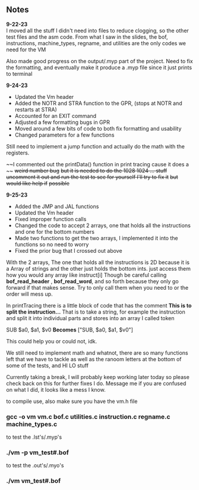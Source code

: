 ## Notes

**9-22-23**<br>
I moved all the stuff I didn't need into files to reduce clogging, so the other test files
and the asm code.  From what I saw in the slides, the bof, instructions, machine_types, regname,
and utilities are the only codes we need for the VM

Also made good progress on the output/.myp part of the project.  Need to fix the formatting,
and eventually make it produce a .myp file since it just prints to terminal

**9-24-23**<br>
- Updated the Vm header
- Added the NOTR and STRA function to the GPR, (stops at NOTR and restarts at STRA)
- Accounted for an EXIT command
- Adjusted a few formatting bugs in GPR
- Moved around a few bits of code to both fix formatting and usability
- Changed parameters for a few functions

Still need to implement a jump function and actually do the math with the registers.

~~I commented out the printData() function in print tracing cause it does a ~~
~~weird number bug~~
~~but it is needed to do the 1028 1024 ... stuff~~
~~uncomment it out and run the test to see for yourself I'll try to fix it~~
~~but would like help if~~
~~possible~~

**9-25-23**<br>
- Added the JMP and JAL functions
- Updated the Vm header
- Fixed improper function calls
- Changed the code to accept 2 arrays, one that holds all the instructions and one for
  the bottom numbers
- Made two functions to get the two arrays, I implemented it into the functions so no
  need to worry
- Fixed the prior bug that I crossed out above

With the 2 arrays, The one that holds all the instructions is 2D because it is a Array of strings and 
the other just holds the bottom ints.
just access them how you would any array like instruct[i]
Though be careful calling __bof_read_header__ , __bof_read_word__, and so forth because they only go forward
if that makes sense. Try to only call them when you need to or the order will mess up.

In printTracing there is a little block of code that has the comment __This is to split the instruction...__
That is to take a string, for example the instruction and split it into individual parts and
stores into an array I called token

SUB $a0, $a1, $v0
__Becomes__
["SUB, $a0, $a1, $v0"]

This could help you or could not, idk.

We still need to implement math and whatnot, there are so many functions left that we have to tackle as well as the ranoom letters at the bottom of some of the tests, and HI LO 
stuff

Currently taking a break, I will probably keep working later today so please check back on this for further fixes I do. 
Message me if you are confused on what I did, it looks like a mess I know.


to compile use, also make sure you have the vm.h file
### gcc -o vm vm.c bof.c utilities.c instruction.c regname.c machine_types.c

to test the .lst's/.myp's

### ./vm -p vm_test#.bof

to test the .out's/.myo's

### ./vm vm_test#.bof
